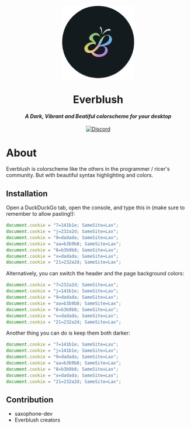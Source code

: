 <div align="center">
<img align="center" src="https://raw.githubusercontent.com/Everblush/assets/main/logo.png" height="200px" width="200px" alt="logo"> 
</div> 

<h1 align="center">Everblush</h1> 
<h4 align="center"><i>A Dark, Vibrant and Beatiful colorscheme for your desktop</i></h4> 


<div align="center">
<a href="https://discord.gg/KmARmpTegP">
<img alt="Discord" src="https://img.shields.io/discord/989429995925553182?color=%2367b0e8&label=DISCORD&logo=discord&logoColor=%236cb5ed&style=for-the-badge">
</a> 
</div>

# About 
Everblush is colorscheme like the others in the programmer / ricer's community. But with beautiful syntax highlighting and colors.

## Installation 

Open a DuckDuckGo tab, open the console, and type this in (make sure to remember to allow pasting!):
```js
document.cookie = "7=141b1e; SameSite=Lax";
document.cookie = "j=232a2d; SameSite=Lax";
document.cookie = "9=dadada; SameSite=Lax";
document.cookie = "aa=b3b9b8; SameSite=Lax";
document.cookie = "8=b3b9b8; SameSite=Lax";
document.cookie = "x=dadada; SameSite=Lax";
document.cookie = "21=232a2d; SameSite=Lax";
```

Alternatively, you can switch the header and the page background colors:
```js
document.cookie = "7=232a2d; SameSite=Lax";
document.cookie = "j=141b1e; SameSite=Lax";
document.cookie = "9=dadada; SameSite=Lax";
document.cookie = "aa=b3b9b8; SameSite=Lax";
document.cookie = "8=b3b9b8; SameSite=Lax";
document.cookie = "x=dadada; SameSite=Lax";
document.cookie = "21=232a2d; SameSite=Lax";
```

Another thing you can do is keep them both darker:
```js
document.cookie = "7=141b1e; SameSite=Lax";
document.cookie = "j=141b1e; SameSite=Lax";
document.cookie = "9=dadada; SameSite=Lax";
document.cookie = "aa=b3b9b8; SameSite=Lax";
document.cookie = "8=b3b9b8; SameSite=Lax";
document.cookie = "x=dadada; SameSite=Lax";
document.cookie = "21=232a2d; SameSite=Lax";
```

## Contribution
- saxophone-dev
- Everblush creators

